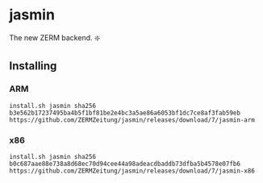 # jasmin
The new ZERM backend. :sparkle:

## Installing
### ARM
```
install.sh jasmin sha256 b3e562b17237495ba4b5f1bf81be2e4bc3a5ae86a6053bf1dc7ce8af3fab59eb https://github.com/ZERMZeitung/jasmin/releases/download/7/jasmin-arm
```
### x86
```
install.sh jasmin sha256 b0c687aae88e738a8d68ec70d94cee44a98adeacdbaddb73dfba5b4578e07fb6 https://github.com/ZERMZeitung/jasmin/releases/download/7/jasmin-x86
```
